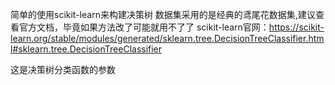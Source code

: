 简单的使用scikit-learn来构建决策树
数据集采用的是经典的鸢尾花数据集,建议查看官方文档，毕竟如果方法改了可能就用不了了
scikit-learn官网：https://scikit-learn.org/stable/modules/generated/sklearn.tree.DecisionTreeClassifier.html#sklearn.tree.DecisionTreeClassifier

这是决策树分类函数的参数
